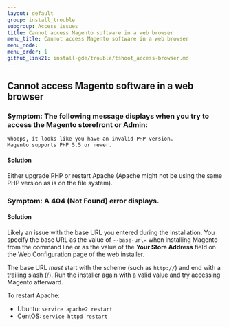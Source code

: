 ```yaml
---
layout: default
group: install_trouble
subgroup: Access issues
title: Cannot access Magento software in a web browser
menu_title: Cannot access Magento software in a web browser
menu_node: 
menu_order: 1
github_link21: install-gde/trouble/tshoot_access-browser.md
---
```



<h2 id="install-trouble-web-browser">Cannot access Magento software in a web browser</h2>

### Symptom: The following message displays when you try to access the Magento storefront or Admin:

	Whoops, it looks like you have an invalid PHP version.
	Magento supports PHP 5.5 or newer.
	
#### Solution

Either upgrade PHP or restart Apache (Apache might not be using the same PHP version as is on the file system).

### Symptom: A 404 (Not Found) error displays.

#### Solution

Likely an issue with the base URL you entered during the installation. You specify the base URL as the value of `--base-url=` when installing Magento from the command line or as the value of the **Your Store Address** field on the Web Configuration page of the web installer.
	
The base URL *must* start with the scheme (such as `http://`) and end with a trailing slash (/). Run the installer again with a valid value and try accessing Magento afterward.

To restart Apache:

*	Ubuntu: `service apache2 restart`
*	CentOS: `service httpd restart`

